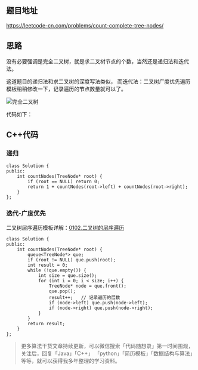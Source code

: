 ## 题目地址 
https://leetcode-cn.com/problems/count-complete-tree-nodes/

## 思路 

没有必要强调是完全二叉树，就是求二叉树节点的个数，当然还是递归法和迭代法。

这道题目的递归法和求二叉树的深度写法类似， 而迭代法：二叉树广度优先遍历模板稍稍修改一下，记录遍历的节点数量就可以了。

![完全二叉树](https://img-blog.csdnimg.cn/20200810164440999.png)

代码如下：

## C++代码

### 递归
```
class Solution {
public:
    int countNodes(TreeNode* root) {
        if (root == NULL) return 0;
        return 1 + countNodes(root->left) + countNodes(root->right);
    }
};
```

### 迭代-广度优先

二叉树层序遍历模板详解：[0102.二叉树的层序遍历](https://github.com/youngyangyang04/leetcode/blob/master/problems/0102.二叉树的层序遍历.md)

```
class Solution {
public:
    int countNodes(TreeNode* root) {
        queue<TreeNode*> que;
        if (root != NULL) que.push(root);
        int result = 0;
        while (!que.empty()) {
            int size = que.size();
            for (int i = 0; i < size; i++) {
                TreeNode* node = que.front();
                que.pop();
                result++;   // 记录遍历的层数
                if (node->left) que.push(node->left);
                if (node->right) que.push(node->right);
            }
        }
        return result;
    }
};
```

> 更多算法干货文章持续更新，可以微信搜索「代码随想录」第一时间围观，关注后，回复「Java」「C++」 「python」「简历模板」「数据结构与算法」等等，就可以获得我多年整理的学习资料。
